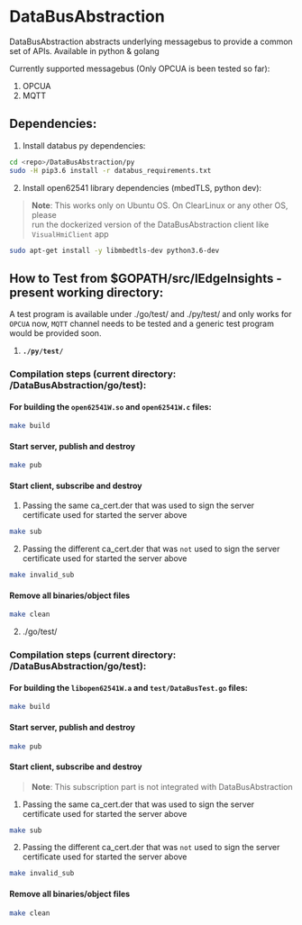 # DataBusAbstraction
DataBusAbstraction abstracts underlying messagebus to provide a common set of APIs.
Available in python & golang

Currently supported messagebus (Only OPCUA is been tested so far):
1. OPCUA
2. MQTT

## Dependencies:   
1. Install databus py dependencies:
  ```sh
  cd <repo>/DataBusAbstraction/py
  sudo -H pip3.6 install -r databus_requirements.txt
  ```
2. Install open62541 library dependencies (mbedTLS, python dev):

  > **Note**: This works only on Ubuntu OS. On ClearLinux or any other OS, please  
  >           run the dockerized version of the DataBusAbstraction client like 
  >           `VisualHmiClient` app

  ```sh
  sudo apt-get install -y libmbedtls-dev python3.6-dev
  ```

## How to Test from $GOPATH/src/IEdgeInsights - present working directory:
A test program is available under ./go/test/ and ./py/test/ and only works for `OPCUA` now, `MQTT` channel needs to be tested and a generic test program would be provided soon.

1. **`./py/test/`**

### Compilation steps (current directory: <repo>/DataBusAbstraction/go/test):

#### For building the `open62541W.so` and `open62541W.c` files:

  ```sh
  make build
  ```

#### Start server, publish and destroy 

  ```sh
  make pub
  ```

#### Start client, subscribe and destroy

1. Passing the same ca_cert.der that was used to sign the server certificate used for
   started the server above

  ```sh
  make sub
  ```

2. Passing the different ca_cert.der that was `not` used to sign the server certificate used for
   started the server above

  ```sh
  make invalid_sub
  ```

#### Remove all binaries/object files

  ```sh
  make clean
  ```

2. ./go/test/
### Compilation steps (current directory: <repo>/DataBusAbstraction/go/test):

#### For building the `libopen62541W.a` and `test/DataBusTest.go` files:

  ```sh
  make build
  ```

#### Start server, publish and destroy 

  ```sh
  make pub
  ```

#### Start client, subscribe and destroy

> **Note**: This subscription part is not integrated with DataBusAbstraction

1. Passing the same ca_cert.der that was used to sign the server certificate used for
   started the server above

  ```sh
  make sub
  ```

2. Passing the different ca_cert.der that was `not` used to sign the server certificate used for
   started the server above

  ```sh
  make invalid_sub
  ```

#### Remove all binaries/object files

  ```sh
  make clean
  ```
  